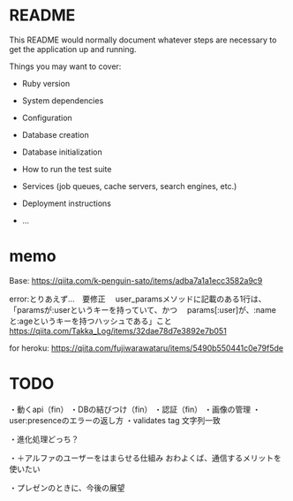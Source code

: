 # README

This README would normally document whatever steps are necessary to get the
application up and running.

Things you may want to cover:

* Ruby version

* System dependencies

* Configuration

* Database creation

* Database initialization

* How to run the test suite

* Services (job queues, cache servers, search engines, etc.)

* Deployment instructions

* ...

# memo

Base:
https://qiita.com/k-penguin-sato/items/adba7a1a1ecc3582a9c9

error:とりあえず…　要修正
　user_paramsメソッドに記載のある1行は、
「paramsが:userというキーを持っていて、かつ
　params[:user]が、:nameと:ageというキーを持つハッシュである」こと
https://qiita.com/Takka_Log/items/32dae78d7e3892e7b051

for heroku:
https://qiita.com/fujiwarawataru/items/5490b550441c0e79f5de


# TODO
・動くapi（fin）
・DBの結びつけ（fin）
・認証（fin）
・画像の管理
・user:presenceのエラーの返し方
・validates tag 文字列一致

・進化処理どっち？

・＋アルファのユーザーをはまらせる仕組み
    おわよくば、通信するメリットを使いたい

・プレゼンのときに、今後の展望